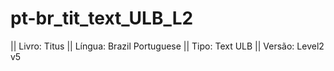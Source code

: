 # pt-br_tit_text_ULB_L2

|| Livro: Titus
|| Língua: Brazil Portuguese
|| Tipo: Text ULB 
|| Versão: Level2 v5